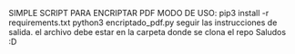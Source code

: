 
SIMPLE SCRIPT PARA ENCRIPTAR PDF
MODO DE USO:
pip3 install -r requirements.txt 
python3 encriptado_pdf.py 
seguir las instrucciones de salida.
el archivo debe estar en la carpeta donde se clona el repo
Saludos :D


